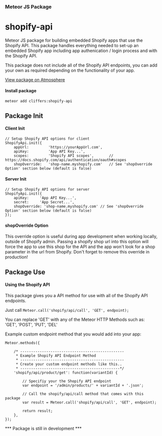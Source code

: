 ### Meteor JS Package
# shopify-api

Meteor JS package for building embedded Shopify apps that use the Shopify API.
This package handles everything needed to set-up an embedded Shopify app including app authenication / login process and with the Shopify API.

This package does not include all of the Shopify API endpoints, you can add your own as required depending on the functionality of your app.

[View package on Atmosphere](https://atmospherejs.com/cliffers/shopify-api)

#### Install package

```
meteor add cliffers:shopify-api
```

## Package Init

#### Client Init
```
// Setup Shopify API options for client
ShopifyApi.init({
    appUrl: 		'https://yourAppUrl.com',
    apiKey: 		'App API Key...',
    scopes: 		'Shopify API scopes', 		// https://docs.shopify.com/api/authentication/oauth#scopes
    shopOverride: 	'shop-name.myshopify.com' 	// See 'shopOverride Option' section below (default is false)
```

#### Server Init
```
// Setup Shopify API options for server
ShopifyApi.init({
    apiKey: 	'App API Key...',
    secret: 	'App Secret...',
    shopOverride: 'shop-name.myshopify.com' // See 'shopOverride Option' section below (default is false)
});
```

#### shopOverride Option
This override option is useful during app development when working locally, outside of Shopify admin.
Passing a shopify shop url into this option will force the app to use this shop for the API and the app won't look for a shop parameter in the url from Shopify. 
Don't forget to remove this override in production!

## Package Use

#### Using the Shopify API

This package gives you a API method for use with all of the Shopify API endpoints.

Just call `Meteor.call('shopify/api/call', 'GET', endpoint);`

You can replace 'GET' with any of the Meteor HTTP Methods such as:
'GET', 'POST', 'PUT', 'DEL'

Example custom endpoint method that you would add into your app:

```
Meteor.methods({
	
	/* ------------------------------------------------
	 * Example Shopify API Endpoint Method
	 * ------------------------------------------------
	 * Create your custom endpoint methods like this..
	 * ----------------------------------------------*/
	'shopify/api/product/get': function(variantId) {

		// Specifiy your the Shopify API endpoint
		var endpoint = '/admin/products/' + variantId + '.json';

		// Call the shopify/api/call method that comes with this package
		var result = Meteor.call('shopify/api/call', 'GET', endpoint);

		return result;
	},
});
```

*** Package is still in development ***